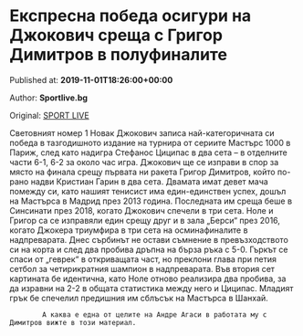 
# Експресна победа осигури на Джокович среща с Григор Димитров в полуфиналите

Published at: **2019-11-01T18:26:00+00:00**

Author: **Sportlive.bg**

Original: [SPORT LIVE](https://www.sportlive.bg/sport/tenis/ekspresna-pobeda-osiguri-na-dzhokovich-sreshta-s-grigor-dimitrov-v-polufinalite--1390895.html)

Световният номер 1 Новак Джокович записа най-категоричната си победа в тазгодишното издание на турнира от сериите Мастърс 1000 в Париж, след като надигра Стефанос Циципас в два сета – в отделните части 6-1, 6-2 за около час игра.
Джокович ще се изправи в спор за място на финала срещу първата ни ракета Григор Димитров, който по-рано надви Кристиан Гарин в два сета. Двамата имат девет мача помежду си, като нашият тенисист има един-единствен успех, дошъл на Мастърса в Мадрид през 2013 година. Последната им среща беше в Синсинати през 2018, когато Джокович спечели в три сета. Ноле и Григор са се изправяли един срещу друг и в зала „Берси“ през 2016, когато Джокера триумфира в три сета на осминафиналите в надпреварата.
Днес сърбинът не остави съмнение в превъзходството си на корта и след два пробива дръпна на бърза ръка с 5-0. Гъркът се спаси от „геврек“ в откриващата част, но преклони глава при петия сетбол за четирикратния шампион в надпреварата. Във втория сет картината бе идентична, като Ноле отново реализира два пробива, за да изравни на 2-2 в общата статистика между него и Циципас. Младият грък бе спечелил предишния им сблъсък на Мастърса в Шанхай.

        
          
            А каква е една от целите на Андре Агаси в работата му с Димитров вижте в този материал.
          
        
      
